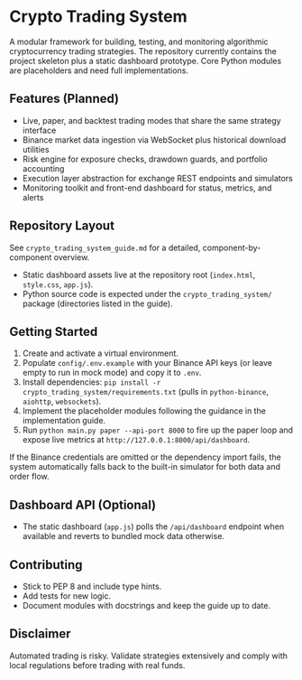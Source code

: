 # Crypto Trading System

A modular framework for building, testing, and monitoring algorithmic cryptocurrency trading strategies. The repository currently contains the project skeleton plus a static dashboard prototype. Core Python modules are placeholders and need full implementations.

## Features (Planned)

- Live, paper, and backtest trading modes that share the same strategy interface
- Binance market data ingestion via WebSocket plus historical download utilities
- Risk engine for exposure checks, drawdown guards, and portfolio accounting
- Execution layer abstraction for exchange REST endpoints and simulators
- Monitoring toolkit and front-end dashboard for status, metrics, and alerts

## Repository Layout

See `crypto_trading_system_guide.md` for a detailed, component-by-component overview.

- Static dashboard assets live at the repository root (`index.html`, `style.css`, `app.js`).
- Python source code is expected under the `crypto_trading_system/` package (directories listed in the guide).

## Getting Started

1. Create and activate a virtual environment.
2. Populate `config/.env.example` with your Binance API keys (or leave empty to run in mock mode) and copy it to `.env`.
3. Install dependencies: `pip install -r crypto_trading_system/requirements.txt` (pulls in `python-binance`, `aiohttp`, `websockets`).
4. Implement the placeholder modules following the guidance in the implementation guide.
5. Run `python main.py paper --api-port 8000` to fire up the paper loop and expose live metrics at `http://127.0.0.1:8000/api/dashboard`.

If the Binance credentials are omitted or the dependency import fails, the system automatically falls back to the built-in simulator for both data and order flow.

## Dashboard API (Optional)

- The static dashboard (`app.js`) polls the `/api/dashboard` endpoint when available and reverts to bundled mock data otherwise.

## Contributing

- Stick to PEP 8 and include type hints.
- Add tests for new logic.
- Document modules with docstrings and keep the guide up to date.

## Disclaimer

Automated trading is risky. Validate strategies extensively and comply with local regulations before trading with real funds.
